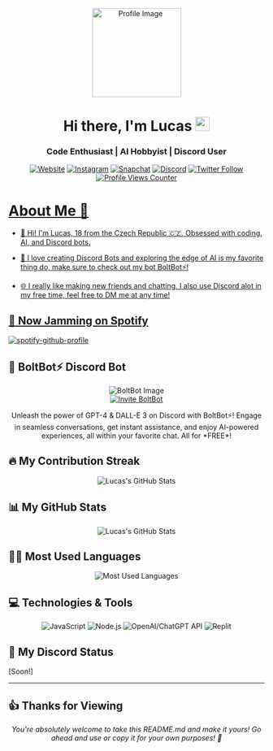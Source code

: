 <p align="center">
  <img src="https://cdn.discordapp.com/avatars/1146944562951106721/e4f5dbe0e9ad970f6c55ad784b734b06.png?size=4096" alt="Profile Image" width="175" height="175">
</p>

<h1 align="center">Hi there, I'm Lucas <img src="https://media.giphy.com/media/hvRJCLFzcasrR4ia7z/giphy.gif" width="28"></h1>
<h3 align="center">Code Enthusiast | AI Hobbyist | Discord User</h3>

<p align="center">
  <a href="https://lucas-portfolio.io"><img src="https://img.shields.io/badge/My_Portfolio-%23.svg?&style=for-the-badge&logo=&logoColor=white" alt="Website"></a>
  <a href="https://www.instagram.com/lucasdickcord"><img src="https://img.shields.io/badge/Follow_me_on_Instagram-E4405F?style=for-the-badge&logo=instagram&logoColor=white" alt="Instagram"></a>
  <a href="https://www.snapchat.com/add/lucasdiscord"><img src="https://img.shields.io/badge/Add_me_on_Snapchat-%23FFFC00.svg?&style=for-the-badge&logo=Snapchat&logoColor=white" alt="Snapchat"></a>
  <a href="https://discordapp.com/users/czch#0"><img alt="Discord" src="https://img.shields.io/badge/Chat_on_Discord-%237289DA.svg?&style=for-the-badge&logo=discord&logoColor=white"></a>
  <a href="https://twitter.com/vibranq"><img alt="Twitter Follow" src="https://img.shields.io/twitter/follow/vibranq?style=social">
  <img src="https://komarev.com/ghpvc/?username=LucasDiscordCzech&style=flat-square&label=Profile+Views" alt="Profile Views Counter">
</p>

# About Me 🚀 
<p align="center">

- 👋 Hi! I'm Lucas, 18 from the Czech Republic 🇨🇿. Obsessed with coding, AI, and Discord bots.

- 🤖 I love creating Discord Bots and exploring the edge of AI is my favorite thing do, make sure to check out my bot BoltBot⚡!

- 🌐 I really like making new friends and chatting. I also use Discord alot in my free time, feel free to DM me at any time!
</p>

## 🎵 Now Jamming on Spotify

[![spotify-github-profile](https://spotify-github-profile.vercel.app/api/view?uid=316khv5oztd4bom3jrevhlc445uq&cover_image=true&theme=default&show_offline=true&background_color=121212&interchange=false&bar_color=53b14f&bar_color_cover=true)](https://spotify-github-profile.vercel.app/api/view?uid=316khv5oztd4bom3jrevhlc445uq&redirect=true)

## 🤖 BoltBot⚡ Discord Bot

<p align="center">
  <img src="https://assets-global.website-files.com/623b578041aa1f5fc6e3adc2/623cd760c8b26764b350c5f6_Scaling%20%26%20Automating%20Moderation%20and%20Community%20Support.svg" alt="BoltBot Image">
  <br>
  <a href="https://discord.com/oauth2/authorize?client_id=1159810149268078702&permissions=0&scope=bot%20applications.commands">
    <img src="https://img.shields.io/badge/Invite-BoltBot⚡-7289DA?style=for-the-badge&logo=discord&logoColor=white" alt="Invite BoltBot">
  </a>
</p>

<p align="center">
  Unleash the power of GPT-4 & DALL-E 3 on Discord with BoltBot⚡! Engage in seamless conversations, get instant assistance, and enjoy AI-powered experiences, all within your favorite chat. All for *FREE*!
</p>

## 🔥 My Contribution Streak

<p align="center">
  <img src="https://github-readme-streak-stats.herokuapp.com/?user=LucasDiscordCzech&theme=black-ice&hide_border=true&stroke=0000&background=060A0CD0" alt="Lucas's GitHub Stats">
</p>

## 📊 My GitHub Stats

<p align="center">
  <img src="https://github-readme-stats.vercel.app/api?username=LucasDiscordCzech&show_icons=true&theme=tokyonight" alt="Lucas's GitHub Stats">
</p>

## 👨‍💻 Most Used Languages

<p align="center">
  <img src="https://github-readme-stats.vercel.app/api/top-langs/?username=LucasDiscordCzech&hide=html,css&theme=tokyonight&layout=compact&langs_count=6" alt="Most Used Languages">
</p>

## 💻 Technologies & Tools

<p align="center">
  <img alt="JavaScript" src="https://img.shields.io/badge/JavaScript-%23F7DF1E.svg?style=for-the-badge&logo=javascript&logoColor=black">
  <img alt="Node.js" src="https://img.shields.io/badge/Node.js-43853D?style=for-the-badge&logo=node.js&logoColor=white">
  <img alt="OpenAI/ChatGPT API" src="https://img.shields.io/badge/OpenAI-412991?style=for-the-badge&logo=openai&logoColor=white">
  <img alt="Replit" src="https://img.shields.io/badge/Replit-667881?style=for-the-badge&logo=replit&logoColor=orange">
</p>

## 👾 My Discord Status

[Soon!] 

---
## 👍 Thanks for Viewing 
<p align="center">
  <i>You're absolutely welcome to take this README.md and make it yours! Go ahead and use or copy it for your own purposes! 🚀</i>
</p>
